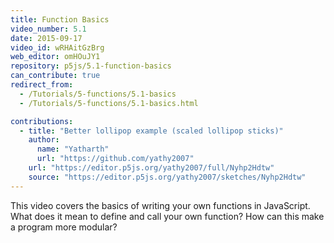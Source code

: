```yaml
---
title: Function Basics
video_number: 5.1
date: 2015-09-17
video_id: wRHAitGzBrg
web_editor: omHOuJY1
repository: p5js/5.1-function-basics
can_contribute: true
redirect_from:
  - /Tutorials/5-functions/5.1-basics
  - /Tutorials/5-functions/5.1-basics.html

contributions:
  - title: "Better lollipop example (scaled lollipop sticks)"
    author:
      name: "Yatharth"
      url: "https://github.com/yathy2007"
    url: "https://editor.p5js.org/yathy2007/full/Nyhp2Hdtw"
    source: "https://editor.p5js.org/yathy2007/sketches/Nyhp2Hdtw"
---
```


This video covers the basics of writing your own functions in JavaScript. What does it mean to define and call your own function?  How can this make a program more modular?
